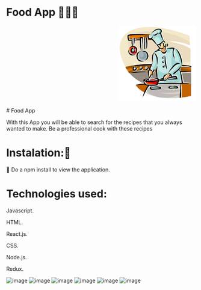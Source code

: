 

# Food App :pizza::fork_and_knife::wine_glass:

<p align="right">
  <img height="200" src="./cooking.png" />
</p>
# Food App 

With this App you will be able to search for the recipes that you always wanted to make.
Be a professional cook with these recipes

# Instalation::wrench:
📝 Do a npm install to view the application.

# Technologies used:

Javascript.

HTML.

React.js.

CSS.

Node.js.

Redux.



![image](https://user-images.githubusercontent.com/74310843/119369286-628f4f80-bc8a-11eb-8075-6e60ac46d531.png)
![image](https://user-images.githubusercontent.com/74310843/119369139-383d9200-bc8a-11eb-9b88-64f31ccb250c.png)
![image](https://user-images.githubusercontent.com/74310843/119369156-3d9adc80-bc8a-11eb-9a37-7fb6aba9af37.png)
![image](https://user-images.githubusercontent.com/74310843/119369186-44c1ea80-bc8a-11eb-8db0-73ca8560125e.png)
![image](https://user-images.githubusercontent.com/74310843/119369243-54413380-bc8a-11eb-9855-3c5c93013bbd.png)
![image](https://user-images.githubusercontent.com/74310843/119370952-48ef0780-bc8c-11eb-9eab-e3722d828437.png)

